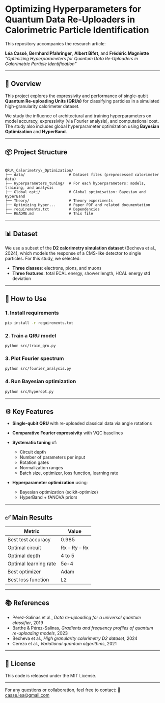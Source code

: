 # Optimizing Hyperparameters for Quantum Data Re-Uploaders in Calorimetric Particle Identification

This repository accompanies the research article:

**Léa Cassé**, **Bernhard Pfahringer**, **Albert Bifet**, and **Frédéric Magniette**  
_"Optimizing Hyperparameters for Quantum Data Re-Uploaders in Calorimetric Particle Identification"_

---

## 🧠 Overview

This project explores the expressivity and performance of single-qubit **Quantum Re-uploading Units (QRUs)** for classifying particles in a simulated high-granularity calorimeter dataset.

We study the influence of architectural and training hyperparameters on model accuracy, expressivity (via Fourier analysis), and computational cost. The study also includes global hyperparameter optimization using **Bayesian Optimization** and **HyperBand**.

---

## 📦 Project Structure

```

QRU\_Calorimetry\_Optimization/
├── data/                    # Dataset files (preprocessed calorimeter data)
├── Hyperparameters_tuning/  # For each hyperparameters: models, training, and analysis
├── Global_opti/             # Global optimisation: Bayesian and HyperBand
├── Theory/                  # Theory experiments
├── Optimizing Hyper...      # Paper PDF and related documentation
├── requirements.txt         # Dependencies
└── README.md                # This file

````

---

## 📊 Dataset

We use a subset of the **D2 calorimetry simulation dataset** (Becheva et al., 2024), which models the response of a CMS-like detector to single particles. For this study, we selected:

- **Three classes**: electrons, pions, and muons  
- **Three features**: total ECAL energy, shower length, HCAL energy std deviation

---

## 🧪 How to Use

### 1. Install requirements

```bash
pip install -r requirements.txt
````

### 2. Train a QRU model

```bash
python src/train_qru.py
```

### 3. Plot Fourier spectrum

```bash
python src/fourier_analysis.py
```

### 4. Run Bayesian optimization

```bash
python src/hyperopt.py
```

---

## ⚙️ Key Features

* **Single-qubit QRU** with re-uploaded classical data via angle rotations
* **Comparative Fourier expressivity** with VQC baselines
* **Systematic tuning** of:

  * Circuit depth
  * Number of parameters per input
  * Rotation gates
  * Normalization ranges
  * Batch size, optimizer, loss function, learning rate
* **Hyperparameter optimization** using:

  * Bayesian optimization (scikit-optimize)
  * HyperBand + fANOVA priors

---

## ✅ Main Results

| Metric                | Value        |
| --------------------- | ------------ |
| Best test accuracy    | 0.985        |
| Optimal circuit       | Rx – Ry – Rx |
| Optimal depth         | 4 to 5       |
| Optimal learning rate | 5e-4         |
| Best optimizer        | Adam         |
| Best loss function    | L2           |

---

## 📚 References

* Pérez-Salinas et al., *Data re-uploading for a universal quantum classifier*, 2019
* Barthe & Pérez-Salinas, *Gradients and frequency profiles of quantum re-uploading models*, 2023
* Becheva et al., *High granularity calorimetry D2 dataset*, 2024
* Cerezo et al., *Variational quantum algorithms*, 2021

---

## 📄 License

This code is released under the MIT License.

---

For any questions or collaboration, feel free to contact:
📧 casse.lea@gmail.com
